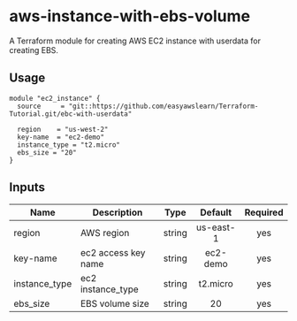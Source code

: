 # aws-instance-with-ebs-volume

A Terraform module for creating AWS EC2 instance with userdata for creating EBS.

## Usage

```hcl
module "ec2_instance" {
  source     = "git::https://github.com/easyawslearn/Terraform-Tutorial.git/ebc-with-userdata"

  region    = "us-west-2"
  key-name  = "ec2-demo"
  instance_type = "t2.micro"
  ebs_size = "20"
}
```

## Inputs

| Name | Description | Type | Default | Required |
|------|-------------|:----:|:-----:|:-----:|
| region | AWS region | string | us-east-1 | yes |
| key-name | ec2 access key name | string | ec2-demo | yes |
| instance_type | ec2 instance_type | string | t2.micro | yes |
| ebs_size | EBS volume size | string | 20 | yes |
